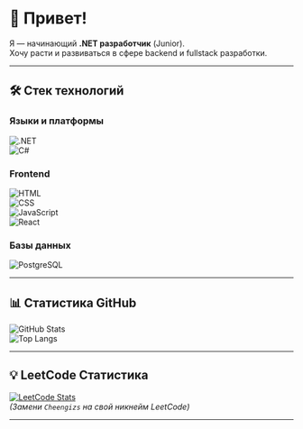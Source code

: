# 👋 Привет!

Я — начинающий **.NET разработчик** (Junior).  
Хочу расти и развиваться в сфере backend и fullstack разработки.

---

## 🛠️ Стек технологий

### Языки и платформы

![.NET](https://img.shields.io/badge/.NET-512BD4?style=for-the-badge&logo=dotnet&logoColor=white)  
![C#](https://img.shields.io/badge/C%23-239120?style=for-the-badge&logo=c-sharp&logoColor=white)

### Frontend

![HTML](https://img.shields.io/badge/HTML5-E34F26?style=for-the-badge&logo=html5&logoColor=white)  
![CSS](https://img.shields.io/badge/CSS3-1572B6?style=for-the-badge&logo=css3&logoColor=white)  
![JavaScript](https://img.shields.io/badge/JavaScript-F7DF1E?style=for-the-badge&logo=javascript&logoColor=black)  
![React](https://img.shields.io/badge/React-61DAFB?style=for-the-badge&logo=react&logoColor=black)

### Базы данных

![PostgreSQL](https://img.shields.io/badge/PostgreSQL-316192?style=for-the-badge&logo=postgresql&logoColor=white)

---

## 📊 Статистика GitHub

![GitHub Stats](https://github-readme-stats.vercel.app/api?username=YOUR_GITHUB_USERNAME&show_icons=true&theme=radical)  
![Top Langs](https://github-readme-stats.vercel.app/api/top-langs/?username=YOUR_GITHUB_USERNAME&layout=compact&theme=radical)

---

## 💡 LeetCode Статистика

[![LeetCode Stats](https://leetcard.jacoblin.cool/Cheengizs)](https://leetcode.com/Cheengizs)  
_(Замени `Cheengizs` на свой никнейм LeetCode)_

---
